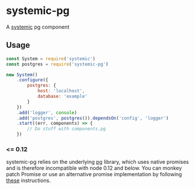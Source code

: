 # systemic-pg
A [systemic](https://github.com/guidesmiths/systemic) pg component

## Usage
```js
const System = require('systemic')
const postgres = require('systemic-pg')

new System()
    .configure({
        postgres: {
            host: 'localhost',
            database: 'example'
        }
    })
    .add('logger', console)
    .add('postgres', postgres()).dependsOn('config', 'logger')
    .start((err, components) => {
        // Do stuff with components.pg
    })
```

### <= 0.12
systemic-pg relies on the underlying [pg](https://github.com/brianc/node-postgres) library, which uses native promises and is therefore incompatible with node 0.12 and below. You can monkey patch Promise or use an alternative promise implementation by following [these](https://github.com/brianc/node-pg-pool#bring-your-own-promise) instructions.
